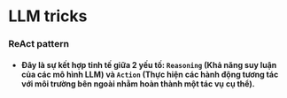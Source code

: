 # LLM tricks

### ReAct pattern
- #### Đây là sự kết hợp tinh tế giữa 2 yếu tố: `Reasoning` (Khả năng suy luận của các mô hình LLM) và `Action` (Thực hiện các hành động tương tác với môi trường bên ngoài nhằm hoàn thành một tác vụ cụ thể).
